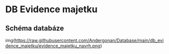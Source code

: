 # DB Evidence majetku

## Schéma databáze

img(https://raw.githubusercontent.com/Andergonan/Database/main/db_evidence_majetku/evidence_majetku_navrh.png)
